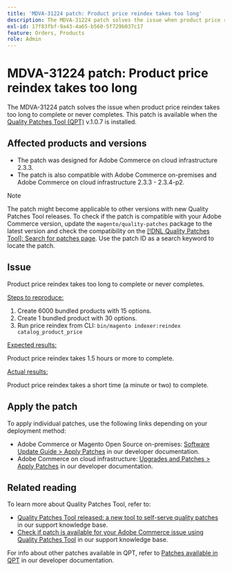 ```yaml
---
title: 'MDVA-31224 patch: Product price reindex takes too long'
description: The MDVA-31224 patch solves the issue when product price reindex takes too long to complete or never completes. This patch is available when the [Quality Patches Tool (QPT)](https://devdocs.magento.com/guides/v2.4/comp-mgr/patching.html#mqp) v.1.0.7 is installed.
exl-id: 17f83fbf-9a43-4a65-b560-5f729b037c17
feature: Orders, Products
role: Admin
---
```

# MDVA-31224 patch: Product price reindex takes too long

The MDVA-31224 patch solves the issue when product price reindex takes too long to complete or never completes. This patch is available when the [Quality Patches Tool (QPT)](https://devdocs.magento.com/guides/v2.4/comp-mgr/patching.html#mqp) v.1.0.7 is installed.

## Affected products and versions

* The patch was designed for Adobe Commerce on cloud infrastructure 2.3.3.
* The patch is also compatible with Adobe Commerce on-premises and Adobe Commerce on cloud infrastructure 2.3.3 - 2.3.4-p2.

>[!NOTE]
>
>The patch might become applicable to other versions with new Quality Patches Tool releases. To check if the patch is compatible with your Adobe Commerce version, update the `magento/quality-patches` package to the latest version and check the compatibility on the [[!DNL Quality Patches Tool]: Search for patches page](https://devdocs.magento.com/quality-patches/tool.html#patch-grid). Use the patch ID as a search keyword to locate the patch.

## Issue

Product price reindex takes too long to complete or never completes.

 <u>Steps to reproduce:</u>

1. Create 6000 bundled products with 15 options.
1. Create 1 bundled product with 30 options.
1. Run price reindex from CLI:     `bin/magento indexer:reindex catalog_product_price`

 <u>Expected results:</u>

Product price reindex takes 1.5 hours or more to complete.

 <u>Actual results:</u>

Product price reindex takes a short time (a minute or two) to complete.

## Apply the patch

To apply individual patches, use the following links depending on your deployment method:

* Adobe Commerce or Magento Open Source on-premises: [Software Update Guide > Apply Patches](https://devdocs.magento.com/guides/v2.4/comp-mgr/patching/mqp.html) in our developer documentation.
* Adobe Commerce on cloud infrastructure: [Upgrades and Patches > Apply Patches](https://devdocs.magento.com/cloud/project/project-patch.html) in our developer documentation.

## Related reading

To learn more about Quality Patches Tool, refer to:

* [Quality Patches Tool released: a new tool to self-serve quality patches](/help/announcements/adobe-commerce-announcements/magento-quality-patches-released-new-tool-to-self-serve-quality-patches.md) in our support knowledge base.
* [Check if patch is available for your Adobe Commerce issue using Quality Patches Tool](/help/support-tools/patches-available-in-qpt-tool/check-patch-for-magento-issue-with-magento-quality-patches.md) in our support knowledge base.

For info about other patches available in QPT, refer to [Patches available in QPT](https://devdocs.magento.com/quality-patches/tool.html#patch-grid) in our developer documentation.
